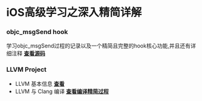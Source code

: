 # iOS高级学习之深入精简详解

### objc_msgSend hook 
学习objc_msgSend过程的记录以及一个精简且完整的hook核心功能,并且还有详细注释
[**查看源码**](https://github.com/czqasngit/objc_msgSend_hook)


  
### LLVM Project
  - LLVM 基本信息 [**查看**](https://github.com/czqasngit/iOS_senior/blob/master/llvm/llvm.md)
  - LLVM 与 Clang 编译 [**查看编译精简过程**](https://github.com/czqasngit/iOS_senior/blob/master/llvm/compile.md)




